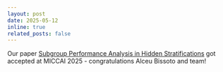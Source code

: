 ```yaml
---
layout: post
date: 2025-05-12
inline: true
related_posts: false
---
```


Our paper [Subgroup Performance Analysis in Hidden Stratifications](https://arxiv.org/pdf/2503.10382?) got accepted at MICCAI 2025 - congratulations Alceu Bissoto and team! 
